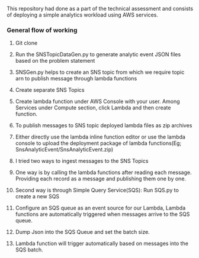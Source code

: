 This repository had done as a part of the technical assessment and consists of deploying a simple analytics
workload using AWS services.

### General flow of working
1. Git clone
2. Run the SNSTopicDataGen.py to generate analytic event JSON files based on the problem statement
3. SNSGen.py helps to create an SNS topic from which we require topic arn to publish message through lambda functions
4. Create separate SNS Topics
5. Create lambda function under AWS Console with your user.
   Among Services under Compute section, click Lambda and then create function.
6. To publish messages to SNS topic deployed lambda files as zip archives
7. Either directly use the lambda inline function editor or use the lambda console to upload the deployment package of lambda functions(Eg; SnsAnalyticEvent/SnsAnalyticEvent.zip)
8. I tried two ways to ingest messages to the SNS Topics
9. One way is by calling the lambda functions after reading each message. Providing each record as a message and publishing them one by one.
10. Second way is through Simple Query Service(SQS): Run SQS.py to create a new SQS

11. Configure an SQS queue as an event source for our Lambda, Lambda functions are automatically triggered when messages arrive to the SQS queue.

12. Dump Json into the SQS Queue and set the batch size.

13. Lambda function will trigger automatically based on messages into the SQS batch.


